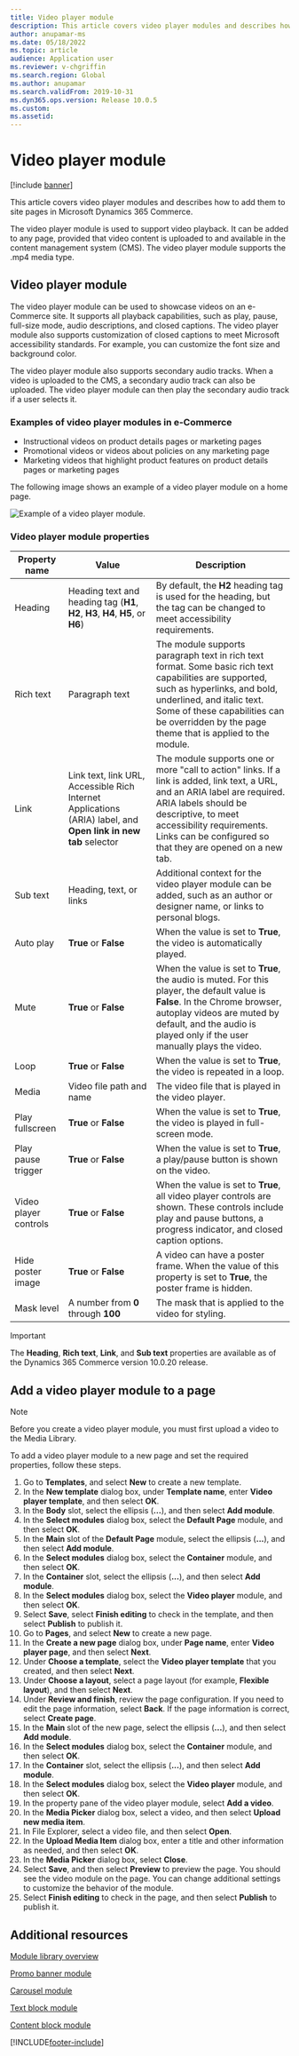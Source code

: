 ```yaml
---
title: Video player module
description: This article covers video player modules and describes how to add them to site pages in Microsoft Dynamics 365 Commerce.
author: anupamar-ms
ms.date: 05/18/2022
ms.topic: article
audience: Application user
ms.reviewer: v-chgriffin
ms.search.region: Global
ms.author: anupamar
ms.search.validFrom: 2019-10-31
ms.dyn365.ops.version: Release 10.0.5
ms.custom: 
ms.assetid: 
---
```


# Video player module

[!include [banner](includes/banner.md)]

This article covers video player modules and describes how to add them to site pages in Microsoft Dynamics 365 Commerce.

The video player module is used to support video playback. It can be added to any page, provided that video content is uploaded to and available in the content management system (CMS). The video player module supports the .mp4 media type.

## Video player module

The video player module can be used to showcase videos on an e-Commerce site. It supports all playback capabilities, such as play, pause, full-size mode, audio descriptions, and closed captions. The video player module also supports customization of closed captions to meet Microsoft accessibility standards. For example, you can customize the font size and background color.

The video player module also supports secondary audio tracks. When a video is uploaded to the CMS, a secondary audio track can also be uploaded. The video player module can then play the secondary audio track if a user selects it.

### Examples of video player modules in e-Commerce

- Instructional videos on product details pages or marketing pages
- Promotional videos or videos about policies on any marketing page
- Marketing videos that highlight product features on product details pages or marketing pages

The following image shows an example of a video player module on a home page.

![Example of a video player module.](./media/ecommerce-videoplayer.PNG)

### Video player module properties

| Property name         | Value                               | Description |
|-----------------------|-------------------------------------|-------------|
| Heading               | Heading text and heading tag (**H1**, **H2**, **H3**, **H4**, **H5**, or **H6**) | By default, the **H2** heading tag is used for the heading, but the tag can be changed to meet accessibility requirements. |
| Rich text             | Paragraph text | The module supports paragraph text in rich text format. Some basic rich text capabilities are supported, such as hyperlinks, and bold, underlined, and italic text. Some of these capabilities can be overridden by the page theme that is applied to the module. |
| Link                  | Link text, link URL, Accessible Rich Internet Applications (ARIA) label, and **Open link in new tab** selector | The module supports one or more "call to action" links. If a link is added, link text, a URL, and an ARIA label are required. ARIA labels should be descriptive, to meet accessibility requirements. Links can be configured so that they are opened on a new tab. |
| Sub text              | Heading, text, or links | Additional context for the video player module can be added, such as an author or designer name, or links to personal blogs. |
| Auto play             | **True** or **False**               | When the value is set to **True**, the video is automatically played. |
| Mute                  | **True** or **False**               | When the value is set to **True**, the audio is muted. For this player, the default value is **False**. In the Chrome browser, autoplay videos are muted by default, and the audio is played only if the user manually plays the video. |
| Loop                  | **True** or **False**               | When the value is set to **True**, the video is repeated in a loop. |
| Media                 | Video file path and name | The video file that is played in the video player. |
| Play fullscreen       | **True** or **False**               | When the value is set to **True**, the video is played in full-screen mode. |
| Play pause trigger    | **True** or **False**               | When the value is set to **True**, a play/pause button is shown on the video. |
| Video player controls | **True** or **False**               | When the value is set to **True**, all video player controls are shown. These controls include play and pause buttons, a progress indicator, and closed caption options. |
| Hide poster image     | **True** or **False**               | A video can have a poster frame. When the value of this property is set to **True**, the poster frame is hidden. |
| Mask level            | A number from **0** through **100** | The mask that is applied to the video for styling. |

> [!IMPORTANT]
> The **Heading**, **Rich text**, **Link**, and **Sub text** properties are available as of the Dynamics 365 Commerce version 10.0.20 release.

## Add a video player module to a page

> [!NOTE] 
> Before you create a video player module, you must first upload a video to the Media Library.

To add a video player module to a new page and set the required properties, follow these steps.

1. Go to **Templates**, and select **New** to create a new template.
1. In the **New template** dialog box, under **Template name**, enter **Video player template**, and then select **OK**.
1. In the **Body** slot, select the ellipsis (**...**), and then select **Add module**.
1. In the **Select modules** dialog box, select the **Default Page** module, and then select **OK**.
1. In the **Main** slot of the **Default Page** module, select the ellipsis (**...**), and then select **Add module**.
1. In the **Select modules** dialog box, select the **Container** module, and then select **OK**.
1. In the **Container** slot, select the ellipsis (**...**), and then select **Add module**.
1. In the **Select modules** dialog box, select the **Video player** module, and then select **OK**.
1. Select **Save**, select **Finish editing** to check in the template, and then select **Publish** to publish it. 
1. Go to **Pages**, and select **New** to create a new page.
1. In the **Create a new page** dialog box, under **Page name**, enter **Video player page**, and then select **Next**.
1. Under **Choose a template**, select the **Video player template** that you created, and then select **Next**.
1. Under **Choose a layout**, select a page layout (for example, **Flexible layout**), and then select **Next**.
1. Under **Review and finish**, review the page configuration. If you need to edit the page information, select **Back**. If the page information is correct, select **Create page**.
1. In the **Main** slot of the new page, select the ellipsis (**...**), and then select **Add module**.
1. In the **Select modules** dialog box, select the **Container** module, and then select **OK**.
1. In the **Container** slot, select the ellipsis (**...**), and then select **Add module**.
1. In the **Select modules** dialog box, select the **Video player** module, and then select **OK**.
1. In the property pane of the video player module, select **Add a video**.
1. In the **Media Picker** dialog box, select a video, and then select **Upload new media item**.
1. In File Explorer, select a video file, and then select **Open**.
1. In the **Upload Media Item** dialog box, enter a title and other information as needed, and then select **OK**.
1. In the **Media Picker** dialog box, select **Close**.
1. Select **Save**, and then select **Preview** to preview the page. You should see the video module on the page. You can change additional settings to customize the behavior of the module.
1. Select **Finish editing** to check in the page, and then select **Publish** to publish it. 

## Additional resources

[Module library overview](starter-kit-overview.md)

[Promo banner module](add-alert.md)

[Carousel module](add-carousel.md)

[Text block module](add-content-rich-block.md)

[Content block module](add-hero-module.md)


[!INCLUDE[footer-include](../includes/footer-banner.md)]
